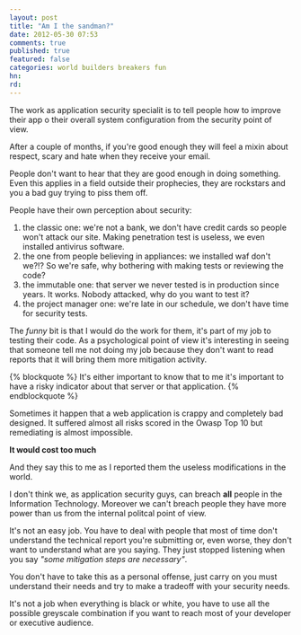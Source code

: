 ```yaml
---
layout: post
title: "Am I the sandman?"
date: 2012-05-30 07:53
comments: true
published: true
featured: false
categories: world builders breakers fun
hn: 
rd: 
---
```


The work as application security specialit is to tell people how to improve
their app o their overall system configuration from the security point of view.

After a couple of months, if you're good enough they will feel a mixin about
respect, scary and hate when they receive your email.

<!-- more -->

People don't want to hear that they are good enough in doing something. Even
this applies in a field outside their prophecies, they are rockstars and you a
bad guy trying to piss them off. 

People have their own perception about security:

1. the classic one: we're not a bank, we don't have credit cards so people
   won't attack our site. Making penetration test is useless, we even installed
   antivirus software.
2. the one from people believing in appliances: we installed waf don't we?!? So
   we're safe, why bothering with making tests or reviewing the code?
3. the immutable one: that server we never tested is in production since years.
   It works. Nobody attacked, why do you want to test it?
4. the project manager one: we're late in our schedule, we don't have time for
   security tests.

The _funny_ bit is that I would do the work for them, it's part of my job to
testing their code.
As a psychological point of view it's interesting in seeing that someone tell
me not doing my job because they don't want to read reports that it will bring
them more mitigation activity.

{% blockquote %}
It's either important to know that to me it's important to have a risky
indicator about that server or that application.
{% endblockquote %}

Sometimes it happen that a web application is crappy and completely bad
designed. It suffered almost all risks scored in the Owasp Top 10 but
remediating is almost impossible.

**It would cost too much**

And they say this to me as I reported them the useless modifications in the
world. 

I don't think we, as application security guys, can breach **all** people in
the Information Technology. Moreover we can't breach people they have more
power than us from the internal politcal point of view.

It's not an easy job. You have to deal with people that most of time don't
understand the technical report you're submitting or, even worse, they don't
want to understand what are you saying.
They just stopped listening when you say _"some mitigation steps are
necessary"_.

You don't have to take this as a personal offense, just carry on you must
understand their needs and try to make a tradeoff with your security needs. 

It's not a job when everything is black or white, you have to use all the
possible greyscale combination if you want to reach most of your developer or
executive audience.

